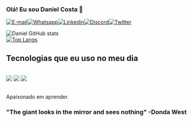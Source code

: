 ### Olá! Eu sou Daniel Costa 👋
[![E-mail](https://img.shields.io/badge/Gmail-D14836?style=for-the-badge&logo=gmail&logoColor=white)](mailto:danieldossantosdacosta@gmail.com)[![Whatsapp](https://img.shields.io/badge/WhatsApp-25D366?style=for-the-badge&logo=whatsapp&logoColor=white)](https://wa.me/5521968318309)[![Linkedin](https://img.shields.io/badge/LinkedIn-0077B5?style=for-the-badge&logo=linkedin&logoColor=white)](https://www.linkedin.com/in/ne-danz/)[![Discord](https://img.shields.io/badge/Discord-7289DA?style=for-the-badge&logo=discord&logoColor=white)](https://discord.com/users/dan#8150)[![Twitter](https://img.shields.io/badge/Twitter-1DA1F2?style=for-the-badge&logo=twitter&logoColor=white)](https://twitter.com/ne_danz)

![Daniel GitHub stats](https://github-readme-stats.vercel.app/api?username=DanielCosta12&show_icons=true&theme=dracula)
<br/>
[![Top Langs](https://github-readme-stats.vercel.app/api/top-langs/?username=DanielCosta12&layout=compact)](https://github.com/danielcosta12/github-readme-stats)

## Tecnologias que eu uso no meu dia
<div style="display>inline_block"><br/>
<img align="center alt="html5" src="https://img.shields.io/badge/HTML5-E34F26?style=for-the-badge&logo=html5&logoColor=white"/>
<img align="center alt="css" src="https://img.shields.io/badge/CSS3-1572B6?style=for-the-badge&logo=css3&logoColor=white" />
<img align="center alt="js" src="https://img.shields.io/badge/JavaScript-F7DF1E?style=for-the-badge&logo=javascript&logoColor=black" />

</div> <br/>

Apaixonado em aprender. <br/>

### "The giant looks in the mirror and sees nothing" -Donda West
